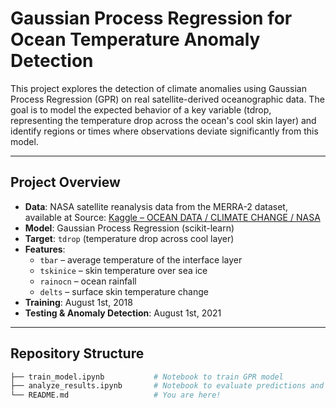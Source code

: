 # Gaussian Process Regression for Ocean Temperature Anomaly Detection

This project explores the detection of climate anomalies using Gaussian Process Regression (GPR) on real satellite-derived oceanographic data. The goal is to model the expected behavior of a key variable (tdrop, representing the temperature drop across the ocean's cool skin layer) and identify regions or times where observations deviate significantly from this model.

---

## Project Overview

- **Data**: NASA satellite reanalysis data from the MERRA-2 dataset, available at Source: [Kaggle – OCEAN DATA / CLIMATE CHANGE / NASA](https://www.kaggle.com/datasets/brsdincer/ocean-data-climate-change-nasa)
- **Model**: Gaussian Process Regression (scikit-learn)
- **Target**: `tdrop` (temperature drop across cool layer)
- **Features**: 
  - `tbar` – average temperature of the interface layer  
  - `tskinice` – skin temperature over sea ice  
  - `rainocn` – ocean rainfall  
  - `delts` – surface skin temperature change  
- **Training**: August 1st, 2018  
- **Testing & Anomaly Detection**: August 1st, 2021

---

## Repository Structure

```bash
├── train_model.ipynb           # Notebook to train GPR model
├── analyze_results.ipynb       # Notebook to evaluate predictions and detect anomalies
└── README.md                   # You are here!
